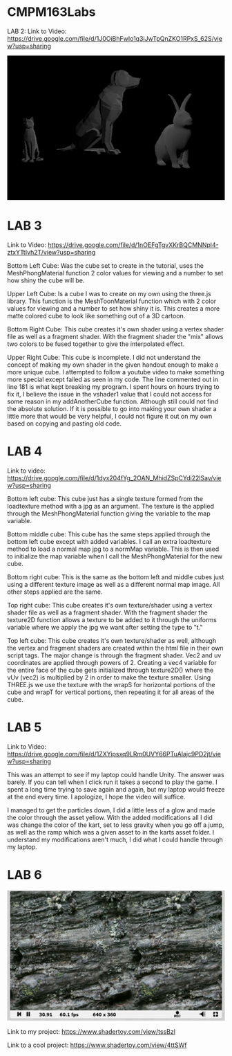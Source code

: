 # CMPM163Labs
LAB 2:
Link to Video: https://drive.google.com/file/d/1J0OiBhFwIo1q3iJwTpQnZKO1RPxS_62S/view?usp=sharing


![](Photo/3D%20Photo.PNG)


# LAB 3


Link to Video: https://drive.google.com/file/d/1nOEFgTgvXKrBQCMNNpl4-ztxYTtIvh2T/view?usp=sharing 


Bottom Left Cube: Was the cube set to create in the tutorial, uses the MeshPhongMaterial function 2 color values for viewing and a number to set how shiny the cube will be.

Upper Left Cube: Is a cube I was to create on my own using the three.js library. This function is the MeshToonMaterial function which with 2 color values for viewing and a number to set how shiny it is. This creates a more matte colored cube to look like something out of a 3D cartoon.

Bottom Right Cube: This cube creates it's own shader using a vertex shader file as well as a fragment shader. With the fragment shader the "mix" allows two colors to be fused together to give the interpolated effect.

Upper Right Cube: This cube is incomplete. I did not understand the concept of making my own shader in the given handout enough to make a more unique cube. I attempted to follow a youtube video to make something more special except failed as seen in my code. The line commented out in line 181 is what kept breaking my program. I spent hours on hours trying to fix it, I believe the issue in the vshader1 value that I could not access for some reason in my addAnotherCube function. Although still could not find the absolute solution. If it is possible to go into making your own shader a little more that would be very helpful, I could not figure it out on my own based on copying and pasting old code. 


# LAB 4

Link to video: https://drive.google.com/file/d/1dyx204fYg_2OAN_MhidZSpCYdi22lSav/view?usp=sharing


Bottom left cube: This cube just has a single texture formed from the loadtexture method with a jpg as an argument. The texture is the applied through the MeshPhongMaterial function giving the variable to the map variable.


Bottom middle cube: This cube has the same steps applied through the bottom left cube except with added variables. I call an extra loadtexture method to load a normal map jpg to a normMap variable. This is then used to initialize the map variable when I call the MeshPhongMaterial for the new cube.


Bottom right cube: This is the same as the bottom left and middle cubes just using a different texture image as well as a different normal map image. All other steps applied are the same.


Top right cube: This cube creates it's own texture/shader using a vertex shader file as well as a fragment shader. With the fragment shader the texture2D function allows a texture to be added to it through the uniforms variable where we apply the jpg we want after setting the type to "t."


Top left cube: This cube creates it's own texture/shader as well, although the vertex and fragment shaders are created within the html file in their own script tags. The major change is through the fragment shader. Vec2 and uv coordinates are applied through powers of 2. Creating a vec4 variable for the entire face of the cube gets initialized through texture2D() where the vUv (vec2) is multiplied by 2 in order to make the texture smaller. Using THREE.js we use the texture with the wrapS for horizontal portions of the cube and wrapT for vertical portions, then repeating it for all areas of the cube. 


# LAB 5


Link to Video: https://drive.google.com/file/d/1ZXYipsxq9LRm0UVY66PTuAlajc9PD2jt/view?usp=sharing


This was an attempt to see if my laptop could handle Unity. The answer was barely. If you can tell when I click run it takes a second to play the game. I spent a long time trying to save again and again, but my laptop would freeze at the end every time. I apologize, I hope the video will suffice. 


I managed to get the particles down, I did a little less of a glow and made the color through the asset yellow. With the added modifications all I did was change the color of the kart, set to less gravity when you go off a jump, as well as the ramp which was a given asset to in the karts asset folder. I understand my modifications aren't much, I did what I could handle through my laptop.


# LAB 6


![](Photo/texture1.PNG)


Link to my project: https://www.shadertoy.com/view/tssBzl


Link to a cool project: https://www.shadertoy.com/view/4ttSWf

